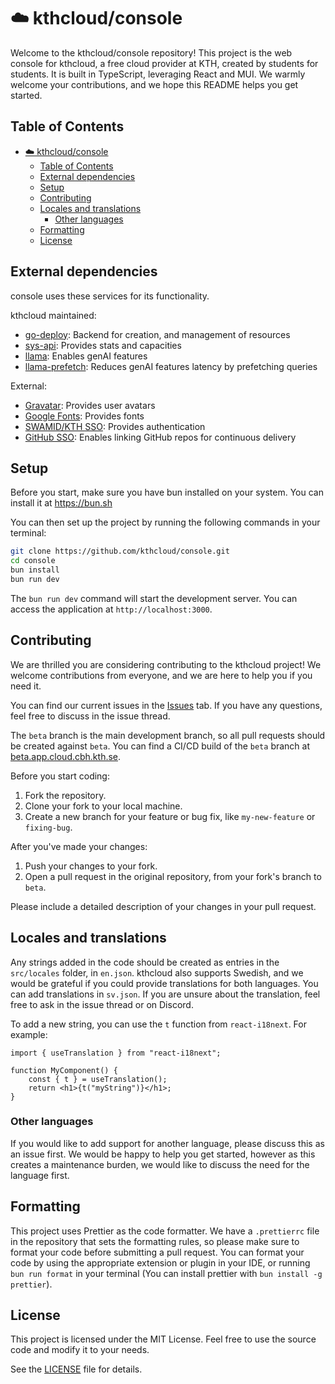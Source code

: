 # ☁️ kthcloud/console

Welcome to the kthcloud/console repository! This project is the web console for kthcloud, a free cloud provider at KTH, created by students for students. It is built in TypeScript, leveraging React and MUI. We warmly welcome your contributions, and we hope this README helps you get started.

## Table of Contents

-   [☁️ kthcloud/console](#️-kthcloudconsole)
    -   [Table of Contents](#table-of-contents)
    -   [External dependencies](#external-dependencies)
    -   [Setup](#setup)
    -   [Contributing](#contributing)
    -   [Locales and translations](#locales-and-translations)
        -   [Other languages](#other-languages)
    -   [Formatting](#formatting)
    -   [License](#license)

## External dependencies

console uses these services for its functionality.

kthcloud maintained:

-   [go-deploy](https://github.com/kthcloud/go-deploy): Backend for creation, and management of resources
-   [sys-api](https://github.com/kthcloud/sys-api): Provides stats and capacities
-   [llama](https://llama.app.cloud.cbh.kth.se/): Enables genAI features
-   [llama-prefetch](https://github.com/kthcloud/llama-prefetch/): Reduces genAI features latency by prefetching queries

External:

-   [Gravatar](https://gravatar.com): Provides user avatars
-   [Google Fonts](https://fonts.google.com): Provides fonts
-   [SWAMID/KTH SSO](https://login.kth.se): Provides authentication
-   [GitHub SSO](https://github.com): Enables linking GitHub repos for continuous delivery

## Setup

Before you start, make sure you have bun installed on your system. You can install it at https://bun.sh

You can then set up the project by running the following commands in your terminal:

```bash
git clone https://github.com/kthcloud/console.git
cd console
bun install
bun run dev
```

The `bun run dev` command will start the development server. You can access the application at `http://localhost:3000`.

## Contributing

We are thrilled you are considering contributing to the kthcloud project! We welcome contributions from everyone, and we are here to help you if you need it.

You can find our current issues in the [Issues](https://github.com/kthcloud/console/issues) tab. If you have any questions, feel free to discuss in the issue thread.

The `beta` branch is the main development branch, so all pull requests should be created against `beta`.
You can find a CI/CD build of the `beta` branch at [beta.app.cloud.cbh.kth.se](https://beta.app.cloud.cbh.kth.se/).

Before you start coding:

1. Fork the repository.
2. Clone your fork to your local machine.
3. Create a new branch for your feature or bug fix, like `my-new-feature` or `fixing-bug`.

After you've made your changes:

1. Push your changes to your fork.
2. Open a pull request in the original repository, from your fork's branch to `beta`.

Please include a detailed description of your changes in your pull request.

## Locales and translations

Any strings added in the code should be created as entries in the `src/locales` folder, in `en.json`. kthcloud also supports Swedish, and we would be grateful if you could provide translations for both languages. You can add translations in `sv.json`. If you are unsure about the translation, feel free to ask in the issue thread or on Discord.

To add a new string, you can use the `t` function from `react-i18next`. For example:

```tsx
import { useTranslation } from "react-i18next";

function MyComponent() {
    const { t } = useTranslation();
    return <h1>{t("myString")}</h1>;
}
```

### Other languages

If you would like to add support for another language, please discuss this as an issue first. We would be happy to help you get started, however as this creates a maintenance burden, we would like to discuss the need for the language first.

## Formatting

This project uses Prettier as the code formatter. We have a `.prettierrc` file in the repository that sets the formatting rules, so please make sure to format your code before submitting a pull request. You can format your code by using the appropriate extension or plugin in your IDE, or running `bun run format` in your terminal (You can install prettier with `bun install -g prettier`).

## License

This project is licensed under the MIT License. Feel free to use the source code and modify it to your needs.

See the [LICENSE](LICENSE) file for details.

